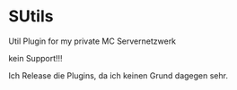 # SUtils
 Util Plugin for my private MC Servernetzwerk

kein Support!!!

Ich Release die Plugins, da ich keinen Grund dagegen sehr.
